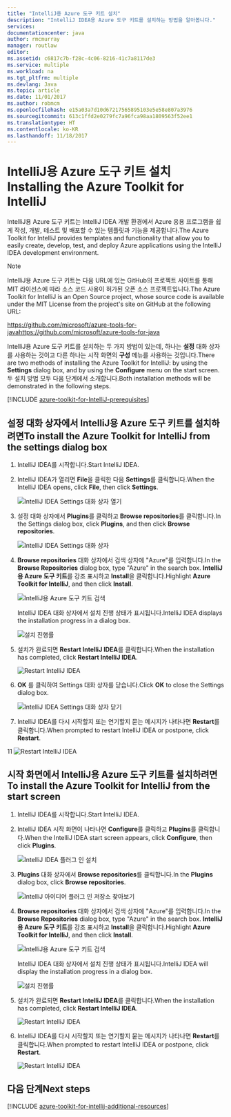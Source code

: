```yaml
---
title: "IntelliJ용 Azure 도구 키트 설치"
description: "IntelliJ IDEA용 Azure 도구 키트를 설치하는 방법을 알아봅니다."
services: 
documentationcenter: java
author: rmcmurray
manager: routlaw
editor: 
ms.assetid: c6817c7b-f28c-4c06-8216-41c7a8117de3
ms.service: multiple
ms.workload: na
ms.tgt_pltfrm: multiple
ms.devlang: Java
ms.topic: article
ms.date: 11/01/2017
ms.author: robmcm
ms.openlocfilehash: e15a03a7d10d67217565895103e5e58e807a3976
ms.sourcegitcommit: 613c1ffd2e0279fc7a96fca98aa1809563f52ee1
ms.translationtype: HT
ms.contentlocale: ko-KR
ms.lasthandoff: 11/18/2017
---
```

# <a name="installing-the-azure-toolkit-for-intellij"></a><span data-ttu-id="3319b-103">IntelliJ용 Azure 도구 키트 설치</span><span class="sxs-lookup"><span data-stu-id="3319b-103">Installing the Azure Toolkit for IntelliJ</span></span>

<span data-ttu-id="3319b-104">IntelliJ용 Azure 도구 키트는 IntelliJ IDEA 개발 환경에서 Azure 응용 프로그램을 쉽게 작성, 개발, 테스트 및 배포할 수 있는 템플릿과 기능을 제공합니다.</span><span class="sxs-lookup"><span data-stu-id="3319b-104">The Azure Toolkit for IntelliJ provides templates and functionality that allow you to easily create, develop, test, and deploy Azure applications using the IntelliJ IDEA development environment.</span></span>

> [!NOTE] 
> 
> <span data-ttu-id="3319b-105">IntelliJ용 Azure 도구 키트는 다음 URL에 있는 GitHub의 프로젝트 사이트를 통해 MIT 라이선스에 따라 소스 코드 사용이 허가된 오픈 소스 프로젝트입니다.</span><span class="sxs-lookup"><span data-stu-id="3319b-105">The Azure Toolkit for IntelliJ is an Open Source project, whose source code is available under the MIT License from the project's site on GitHub at the following URL:</span></span> 
> 
> <span data-ttu-id="3319b-106"><https://github.com/microsoft/azure-tools-for-java></span><span class="sxs-lookup"><span data-stu-id="3319b-106"><https://github.com/microsoft/azure-tools-for-java></span></span> 
> 

<span data-ttu-id="3319b-107">IntelliJ용 Azure 도구 키트를 설치하는 두 가지 방법이 있는데, 하나는 **설정** 대화 상자를 사용하는 것이고 다른 하나는 시작 화면의 **구성** 메뉴를 사용하는 것입니다.</span><span class="sxs-lookup"><span data-stu-id="3319b-107">There are two methods of installing the Azure Toolkit for IntelliJ: by using the **Settings** dialog box, and by using the **Configure** menu on the start screen.</span></span> <span data-ttu-id="3319b-108">두 설치 방법 모두 다음 단계에서 소개합니다.</span><span class="sxs-lookup"><span data-stu-id="3319b-108">Both installation methods will be demonstrated in the following steps.</span></span>

[!INCLUDE [azure-toolkit-for-IntelliJ-prerequisites](../includes/azure-toolkit-for-intellij-prerequisites.md)]

## <a name="to-install-the-azure-toolkit-for-intellij-from-the-settings-dialog-box"></a><span data-ttu-id="3319b-109">설정 대화 상자에서 IntelliJ용 Azure 도구 키트를 설치하려면</span><span class="sxs-lookup"><span data-stu-id="3319b-109">To install the Azure Toolkit for IntelliJ from the settings dialog box</span></span>

1. <span data-ttu-id="3319b-110">IntelliJ IDEA를 시작합니다.</span><span class="sxs-lookup"><span data-stu-id="3319b-110">Start IntelliJ IDEA.</span></span>

1. <span data-ttu-id="3319b-111">IntelliJ IDEA가 열리면 **File**을 클릭한 다음 **Settings**를 클릭합니다.</span><span class="sxs-lookup"><span data-stu-id="3319b-111">When the IntelliJ IDEA opens, click **File**, then click **Settings**.</span></span>
   
   ![IntelliJ IDEA Settings 대화 상자 열기][01a]

1. <span data-ttu-id="3319b-113">설정 대화 상자에서 **Plugins**를 클릭하고 **Browse repositories**를 클릭합니다.</span><span class="sxs-lookup"><span data-stu-id="3319b-113">In the Settings dialog box, click **Plugins**, and then click **Browse repositories**.</span></span>
   
   ![IntelliJ IDEA Settings 대화 상자][02a]

1. <span data-ttu-id="3319b-115">**Browse repositories** 대화 상자에서 검색 상자에 "Azure"를 입력합니다.</span><span class="sxs-lookup"><span data-stu-id="3319b-115">In the **Browse Repositories** dialog box, type "Azure" in the search box.</span></span> <span data-ttu-id="3319b-116">**IntelliJ용 Azure 도구 키트**를 강조 표시하고 **Install**을 클릭합니다.</span><span class="sxs-lookup"><span data-stu-id="3319b-116">Highlight **Azure Toolkit for IntelliJ**, and then click **Install**.</span></span>
   
   ![IntelliJ용 Azure 도구 키트 검색][03]
   
   <span data-ttu-id="3319b-118">IntelliJ IDEA 대화 상자에서 설치 진행 상태가 표시됩니다.</span><span class="sxs-lookup"><span data-stu-id="3319b-118">IntelliJ IDEA displays the installation progress in a dialog box.</span></span>
   
   ![설치 진행률][04]

1. <span data-ttu-id="3319b-120">설치가 완료되면 **Restart IntelliJ IDEA**를 클릭합니다.</span><span class="sxs-lookup"><span data-stu-id="3319b-120">When the installation has completed, click **Restart IntelliJ IDEA**.</span></span>
   
   ![Restart IntelliJ IDEA][05]

1. <span data-ttu-id="3319b-122">**OK** 를 클릭하여 Settings 대화 상자를 닫습니다.</span><span class="sxs-lookup"><span data-stu-id="3319b-122">Click **OK** to close the Settings dialog box.</span></span>
   
   ![IntelliJ IDEA Settings 대화 상자 닫기][06]

1. <span data-ttu-id="3319b-124">IntelliJ IDEA를 다시 시작할지 또는 연기할지 묻는 메시지가 나타나면 **Restart**를 클릭합니다.</span><span class="sxs-lookup"><span data-stu-id="3319b-124">When prompted to restart IntelliJ IDEA or postpone, click **Restart**.</span></span>
   
<span data-ttu-id="3319b-125">1</span><span class="sxs-lookup"><span data-stu-id="3319b-125">1</span></span>   ![Restart IntelliJ IDEA][07]

## <a name="to-install-the-azure-toolkit-for-intellij-from-the-start-screen"></a><span data-ttu-id="3319b-127">시작 화면에서 IntelliJ용 Azure 도구 키트를 설치하려면</span><span class="sxs-lookup"><span data-stu-id="3319b-127">To install the Azure Toolkit for IntelliJ from the start screen</span></span>

1. <span data-ttu-id="3319b-128">IntelliJ IDEA를 시작합니다.</span><span class="sxs-lookup"><span data-stu-id="3319b-128">Start IntelliJ IDEA.</span></span>

1. <span data-ttu-id="3319b-129">IntelliJ IDEA 시작 화면이 나타나면 **Configure**를 클릭하고 **Plugins**를 클릭합니다.</span><span class="sxs-lookup"><span data-stu-id="3319b-129">When the IntelliJ IDEA start screen appears, click **Configure**, then click **Plugins**.</span></span>
   
   ![IntelliJ IDEA 플러그 인 설치][01b]

1. <span data-ttu-id="3319b-131">**Plugins** 대화 상자에서 **Browse repositories**를 클릭합니다.</span><span class="sxs-lookup"><span data-stu-id="3319b-131">In the **Plugins** dialog box, click **Browse repositories**.</span></span>
   
   ![IntelliJ 아이디어 플러그 인 저장소 찾아보기][02b]

1. <span data-ttu-id="3319b-133">**Browse repositories** 대화 상자에서 검색 상자에 "Azure"를 입력합니다.</span><span class="sxs-lookup"><span data-stu-id="3319b-133">In the **Browse Repositories** dialog box, type "Azure" in the search box.</span></span> <span data-ttu-id="3319b-134">**IntelliJ용 Azure 도구 키트**를 강조 표시하고 **Install**을 클릭합니다.</span><span class="sxs-lookup"><span data-stu-id="3319b-134">Highlight **Azure Toolkit for IntelliJ**, and then click **Install**.</span></span>
   
   ![IntelliJ용 Azure 도구 키트 검색][03]
   
   <span data-ttu-id="3319b-136">IntelliJ IDEA 대화 상자에서 설치 진행 상태가 표시됩니다.</span><span class="sxs-lookup"><span data-stu-id="3319b-136">IntelliJ IDEA will display the installation progress in a dialog box.</span></span>
   
   ![설치 진행률][04]

1. <span data-ttu-id="3319b-138">설치가 완료되면 **Restart IntelliJ IDEA**를 클릭합니다.</span><span class="sxs-lookup"><span data-stu-id="3319b-138">When the installation has completed, click **Restart IntelliJ IDEA**.</span></span>
   
   ![Restart IntelliJ IDEA][05]

1. <span data-ttu-id="3319b-140">IntelliJ IDEA를 다시 시작할지 또는 연기할지 묻는 메시지가 나타나면 **Restart**를 클릭합니다.</span><span class="sxs-lookup"><span data-stu-id="3319b-140">When prompted to restart IntelliJ IDEA or postpone, click **Restart**.</span></span>
   
   ![Restart IntelliJ IDEA][07]

## <a name="next-steps"></a><span data-ttu-id="3319b-142">다음 단계</span><span class="sxs-lookup"><span data-stu-id="3319b-142">Next steps</span></span>

[!INCLUDE [azure-toolkit-for-intellij-additional-resources](../includes/azure-toolkit-for-intellij-additional-resources.md)]

<!-- URL List -->

<!-- IMG List -->

[01a]: media/azure-toolkit-for-intellij-installation/01-intellij-file-settings.png
[01b]: media/azure-toolkit-for-intellij-installation/01-intellij-configure-dropdown.png
[02a]: media/azure-toolkit-for-intellij-installation/02-intellij-settings-dialog.png
[02b]: media/azure-toolkit-for-intellij-installation/02-intellij-plugins-dialog.png
[03]: media/azure-toolkit-for-intellij-installation/03-intellij-browse-repositories.png
[04]: media/azure-toolkit-for-intellij-installation/04-install-progress.png
[05]: media/azure-toolkit-for-intellij-installation/05-restart-intellij.png
[06]: media/azure-toolkit-for-intellij-installation/06-intellij-settings-dialog.png
[07]: media/azure-toolkit-for-intellij-installation/07-restart-intellij.png
